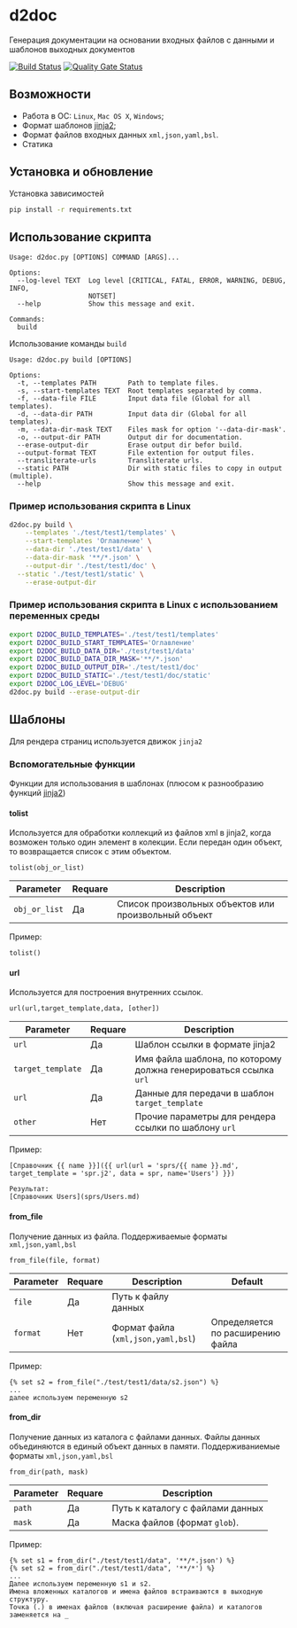 
# d2doc
Генерация документации на основании входных файлов с данными и шаблонов выходных документов

[![Build Status](https://travis-ci.org/brobots-corporation/d2doc.svg?branch=master)](https://travis-ci.org/brobots-corporation/d2doc) [![Quality Gate Status](https://sonarcloud.io/api/project_badges/measure?project=d2doc&metric=alert_status)](https://sonarcloud.io/dashboard?id=d2doc)

## Возможности
* Работа в ОС: `Linux`, `Mac OS X`, `Windows`;
* Формат шаблонов [jinja2](https://jinja.palletsprojects.com/);
* Формат файлов входных данных `xml,json,yaml,bsl`.
* Статика

## Установка и обновление
Установка зависимостей
```sh
pip install -r requirements.txt
```

## Использование скрипта
```
Usage: d2doc.py [OPTIONS] COMMAND [ARGS]...

Options:
  --log-level TEXT  Log level [CRITICAL, FATAL, ERROR, WARNING, DEBUG, INFO,
                    NOTSET]                 
  --help            Show this message and exit.

Commands:
  build
```  
Использование команды `build`
```
Usage: d2doc.py build [OPTIONS]

Options:
  -t, --templates PATH        Path to template files.
  -s, --start-templates TEXT  Root templates separated by comma.
  -f, --data-file FILE        Input data file (Global for all templates).
  -d, --data-dir PATH         Input data dir (Global for all templates).
  -m, --data-dir-mask TEXT    Files mask for option '--data-dir-mask'.
  -o, --output-dir PATH       Output dir for documentation.
  --erase-output-dir          Erase output dir befor build.
  --output-format TEXT        File extention for output files.
  --transliterate-urls        Transliterate urls.
  --static PATH               Dir with static files to copy in output (multiple).
  --help                      Show this message and exit.
```


### Пример использования скрипта в Linux
```sh
d2doc.py build \
	--templates './test/test1/templates' \
	--start-templates 'Оглавление' \
	--data-dir './test/test1/data' \
	--data-dir-mask '**/*.json' \
	--output-dir './test/test1/doc' \
  --static './test/test1/static' \
	--erase-output-dir
```

### Пример использования скрипта в Linux c использованием переменных среды
```sh
export D2DOC_BUILD_TEMPLATES='./test/test1/templates'
export D2DOC_BUILD_START_TEMPLATES='Оглавление'
export D2DOC_BUILD_DATA_DIR='./test/test1/data'
export D2DOC_BUILD_DATA_DIR_MASK='**/*.json'
export D2DOC_BUILD_OUTPUT_DIR='./test/test1/doc'
export D2DOC_BUILD_STATIC='./test/test1/doc/static'
export D2DOC_LOG_LEVEL='DEBUG'
d2doc.py build --erase-output-dir
```

## Шаблоны
Для рендера страниц используется движок `jinja2`

### Вспомогательные функции
Функции для использования в шаблонах (плюсом к разнообразию функций [jinja2](https://jinja.palletsprojects.com/))

#### tolist
Используется для обработки коллекций из файлов xml в jinja2, когда возможен только один элемент в колекции. Если передан один объект, то возвращается список с этим объектом.

```
tolist(obj_or_list)
```
| Parameter | Requare|Description |
| --- | --- | --- |
| `obj_or_list` | Да | Список произвольных объектов или произвольный объект |

Пример:
```
tolist()
```

#### url
Используется для построения внутренних ссылок.

```
url(url,target_template,data, [other])
```
| Parameter | Requare|Description |
| --- | --- | --- |
| `url` | Да | Шаблон ссылки в формате jinja2 |
| `target_template` | Да | Имя файла шаблона, по которому должна генерироваться ссылка `url` |
| `url` | Да | Данные для передачи в шаблон `target_template` |
| `other` | Нет | Прочие параметры для рендера ссылки по шаблону `url` |

Пример:
```
[Справочник {{ name }}]({{ url(url = 'sprs/{{ name }}.md', target_template = 'spr.j2', data = spr, name='Users') }})

Результат:
[Справочник Users](sprs/Users.md) 
```

#### from_file
Получение данных из файла. Поддерживаемые форматы `xml,json,yaml,bsl` 

```
from_file(file, format)
```

| Parameter | Requare|Description | Default
| --- | --- | --- | --- |
| `file` | Да | Путь к файлу данных | |
| `format` | Нет | Формат файла (`xml,json,yaml,bsl`) | Определяется по расширению файла |

Пример:
```
{% set s2 = from_file("./test/test1/data/s2.json") %}
...
далее используем переменную s2
```

#### from_dir
Получение данных из каталога с файлами данных. Файлы данных объединяются в единый объект данных в памяти. Поддерживаниемые форматы `xml,json,yaml,bsl` 

```
from_dir(path, mask)
```

| Parameter | Requare|Description|
| --- | --- | --- |
| `path` | Да | Путь к каталогу с файлами данных |
| `mask` | Да | Маска файлов (формат `glob`).|

Пример:
```
{% set s1 = from_dir("./test/test1/data", '**/*.json') %}
{% set s2 = from_dir("./test/test1/data", '**/*') %}
...
Далее используем переменную s1 и s2. 
Имена вложенных каталогов и имена файлов встраиваются в выходную структуру. 
Точка (.) в именах файлов (включая расширение файла) и каталогов заменяется на _
```
